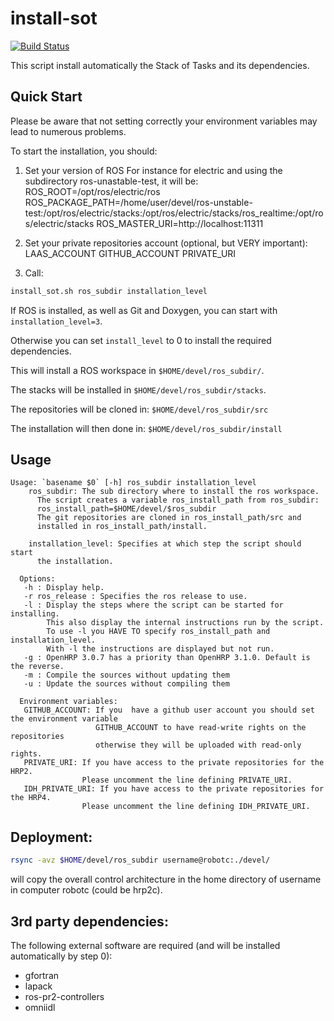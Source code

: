 install-sot
===========

[![Build Status](https://travis-ci.org/stack-of-tasks/install-sot.png?branch=master)](https://travis-ci.org/stack-of-tasks/install-sot)

This script install automatically the Stack of Tasks and its
dependencies.

Quick Start
-----------

Please be aware that not setting correctly your environment variables may lead to numerous problems.

To start the installation, you should:

 1. Set your version of ROS
 For instance for electric and using the subdirectory ros-unastable-test, it will be:
 ROS_ROOT=/opt/ros/electric/ros
 ROS_PACKAGE_PATH=/home/user/devel/ros-unstable-test:/opt/ros/electric/stacks:/opt/ros/electric/stacks/ros_realtime:/opt/ros/electric/stacks
 ROS_MASTER_URI=http://localhost:11311
 
 1. Set your private repositories account (optional, but VERY important):
 LAAS_ACCOUNT
 GITHUB_ACCOUNT
 PRIVATE_URI

 1. Call:

```sh
install_sot.sh ros_subdir installation_level
```

If ROS is installed, as well as Git and Doxygen, you can start with
`installation_level=3`.

Otherwise you can set `install_level` to 0 to install the required
dependencies.

This will install a ROS workspace in `$HOME/devel/ros_subdir/`.

The stacks will be installed in `$HOME/devel/ros_subdir/stacks`.

The repositories will be cloned in: `$HOME/devel/ros_subdir/src`

The installation will then done in: `$HOME/devel/ros_subdir/install`

Usage
-----

```
Usage: `basename $0` [-h] ros_subdir installation_level
    ros_subdir: The sub directory where to install the ros workspace.
      The script creates a variable ros_install_path from ros_subdir:
      ros_install_path=$HOME/devel/$ros_subdir
      The git repositories are cloned in ros_install_path/src and
      installed in ros_install_path/install.

    installation_level: Specifies at which step the script should start
      the installation.

  Options:
   -h : Display help.
   -r ros_release : Specifies the ros release to use.
   -l : Display the steps where the script can be started for installing.
        This also display the internal instructions run by the script.
        To use -l you HAVE TO specify ros_install_path and installation_level.
        With -l the instructions are displayed but not run.
   -g : OpenHRP 3.0.7 has a priority than OpenHRP 3.1.0. Default is the reverse.
   -m : Compile the sources without updating them
   -u : Update the sources without compiling them
   
  Environment variables:
   GITHUB_ACCOUNT: If you  have a github user account you should set the environment variable
                   GITHUB_ACCOUNT to have read-write rights on the repositories 
                   otherwise they will be uploaded with read-only rights.
   PRIVATE_URI: If you have access to the private repositories for the HRP2.
                Please uncomment the line defining PRIVATE_URI.
   IDH_PRIVATE_URI: If you have access to the private repositories for the HRP4.
                Please uncomment the line defining IDH_PRIVATE_URI.
```

Deployment:
-----------

```sh
rsync -avz $HOME/devel/ros_subdir username@robotc:./devel/
```

will copy the overall control architecture in
the home directory of username in computer robotc (could be hrp2c).


3rd party dependencies:
-----------------------

The following external software are required (and will be installed
automatically by step 0):

 - gfortran
 - lapack
 - ros-pr2-controllers
 - omniidl
